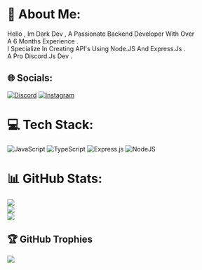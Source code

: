 # 💫 About Me:
Hello , Im Dark Dev , A Passionate Backend Developer With Over <br>A 6 Months Experience .<br>I Specialize In Creating API's Using Node.JS And Express.Js .<br>A Pro Discord.Js Dev .


## 🌐 Socials:
[![Discord](https://img.shields.io/badge/Discord-%237289DA.svg?logo=discord&logoColor=white)](https://discord.gg/Se8bRU9j) [![Instagram](https://img.shields.io/badge/Instagram-%23E4405F.svg?logo=Instagram&logoColor=white)](https://instagram.com/id5g0) 

# 💻 Tech Stack:
![JavaScript](https://img.shields.io/badge/javascript-%23323330.svg?style=for-the-badge&logo=javascript&logoColor=%23F7DF1E) ![TypeScript](https://img.shields.io/badge/typescript-%23007ACC.svg?style=for-the-badge&logo=typescript&logoColor=white) ![Express.js](https://img.shields.io/badge/express.js-%23404d59.svg?style=for-the-badge&logo=express&logoColor=%2361DAFB) ![NodeJS](https://img.shields.io/badge/node.js-6DA55F?style=for-the-badge&logo=node.js&logoColor=white)
# 📊 GitHub Stats:
![](https://github-readme-stats.vercel.app/api?username=id5g&theme=dark&hide_border=false&include_all_commits=false&count_private=false)<br/>
![](https://nirzak-streak-stats.vercel.app/?user=id5g&theme=dark&hide_border=false)<br/>
![](https://github-readme-stats.vercel.app/api/top-langs/?username=id5g&theme=dark&hide_border=false&include_all_commits=false&count_private=false&layout=compact)

## 🏆 GitHub Trophies
![](https://github-profile-trophy.vercel.app/?username=id5g&theme=radical&no-frame=false&no-bg=true&margin-w=4)
